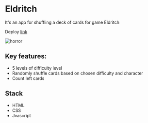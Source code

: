 # Eldritch

It's an app for shuffling a deck of cards for game Eldritch

Deploy [link](https://denismezhenin-eldritch.netlify.app/)

![horror](https://github.com/denismezhenin/codejam-eldritch/assets/103366013/abfada48-ae16-4ec8-876d-409a9b7aedde)

## Key features:

- 5 levels of difficulty level
- Randomly shuffle cards based on chosen difficulty and character
- Count left cards 

## Stack
- HTML
- CSS
- Jvascript
